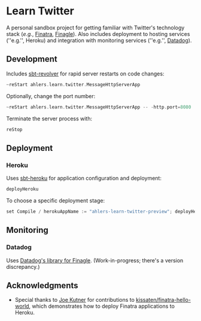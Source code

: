 # Learn Twitter

A personal sandbox project for getting familiar with Twitter's technology stack (_e.g._, [Finatra][github-finatra], [Finagle][github-finagle]). Also includes deployment to hosting services (''e.g.'', Heroku) and integration with monitoring services (''e.g.'', [Datadog](https://datadog.com)).

## Development

Includes [sbt-revolver][github-sbt-revolver] for rapid server restarts on code changes:

```sbt
~reStart ahlers.learn.twitter.MessageHttpServerApp
```

Optionally, change the port number:

```sbt
~reStart ahlers.learn.twitter.MessageHttpServerApp -- -http.port=8080
```

Terminate the server process with:

```sbt
reStop
```

## Deployment

### Heroku

Uses [sbt-heroku][github-sbt-heroku] for application configuration and deployment:

```sbt
deployHeroku
```

To choose a specific deployment stage:

```sbt
set Compile / herokuAppName := "ahlers-learn-twitter-preview"; deployHeroku
```

## Monitoring

### Datadog

Uses [Datadog's library for Finagle][github-datadog-finagle]. (Work-in-progress; there's a version discrepancy.)

## Acknowledgments

- Special thanks to [Joe Kutner][github-jkutner] for contributions to [kissaten/finatra-hello-world][github-kissaten-finatra-hello-world], which demonstrates how to deploy Finatra applications to Heroku.

[github-datadog-finagle]: https://github.com/DataDog/datadog-finagle
[github-finatra]: https://github.com/twitter/finatra
[github-finagle]: https://github.com/twitter/finagle
[github-sbt-revolver]: https://github.com/spray/sbt-revolver
[github-sbt-heroku]: https://github.com/heroku/sbt-heroku
[github-jkutner]: https://github.com/jkutner
[github-kissaten-finatra-hello-world]: https://github.com/kissaten/finatra-hello-world
